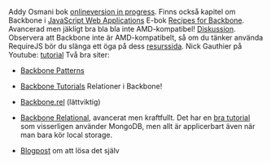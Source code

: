
Addy Osmani bok&nbsp;[onlineversion in progress][1]. Finns också kapitel om Backbone i [JavaScript Web Applications][2] E-bok [Recipes for Backbone][3]. Avancerad men jäkligt bra bla bla inte AMD-kompatibel! [Diskussion][4]. Observera att Backbone inte är AMD-kompatibelt, så om du tänker använda RequireJS bör du slänga ett öga på dess [resurssida][5]. Nick Gauthier på Youtube: [tutorial][6] Två bra siter: 

*   [Backbone Patterns][7]
*   [Backbone Tutorials][8] Relationer i Backbone! 

*   [Backbone.rel][9] (lättviktig)
*   [Backbone Relational][10], avancerat men kraftfullt. Det har en [bra tutorial][11] som visserligen använder MongoDB, men allt är applicerbart även när man bara kör local storage.
*   [Blogpost][12] om att lösa det själv

 [1]: https://github.com/addyosmani/backbone-fundamentals/blob/gh-pages/index.md "backbone-fundamentals"
 [2]: http://shop.oreilly.com/product/0636920018421.do "JavaScript Web Applications"
 [3]: http://recipeswithbackbone.com/
 [4]: https://github.com/documentcloud/underscore/commit/0d4b1247c45083c695cab4242c084a97aa600221#commitcomment-857644
 [5]: https://coursepress.lnu.se/kurs/ria-utveckling-med-javascript/require/
 [6]: https://www.youtube.com/watch?v=PqtYcHyyWJA
 [7]: http://ricostacruz.com/backbone-patterns/
 [8]: http://backbonetutorials.com/
 [9]: https://github.com/masylum/Backbone.Rel
 [10]: https://github.com/PaulUithol/Backbone-relational
 [11]: http://antoviaque.org/docs/tutorials/backbone-relational-tutorial/
 [12]: http://slashhashbang.com/2011/10/lightweight-relation-modeling-with-backbone/  